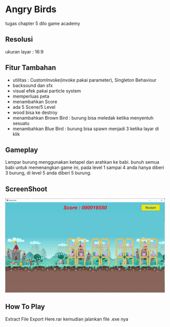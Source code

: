 # Angry Birds
 tugas chapter 5 dilo game academy
 
 ## Resolusi
 ukuran layar : 16:9
 
 ## Fitur Tambahan
 - utilitas : CustomInvoke(invoke pakai parameter), Singleton Behaviour
 - backsound dan sfx
 - visual efek pakai particle system
 - memperluas peta
 - menambahkan Score
 - ada 5 Scene/5 Level
 - wood bisa ke destroy
 - menambahkan Brown Bird : burung bisa meledak ketika menyentuh sesuatu
 - menambahkan Blue Bird  : burung bisa spawn menjadi 3 ketika layar di klik

## Gameplay
Lempar burung menggunakan ketapel dan arahkan ke babi. bunuh semua babi untuk memenangkan game ini, pada level 1 sampai 4 anda hanya diberi 3 burung, di level 5 anda diberi 5 burung.

## ScreenShoot
![](https://github.com/yashlan/Angry-Birds/blob/main/ss/ss1.gif)

## How To Play
Extract File Export Here.rar kemudian jalankan file .exe nya
